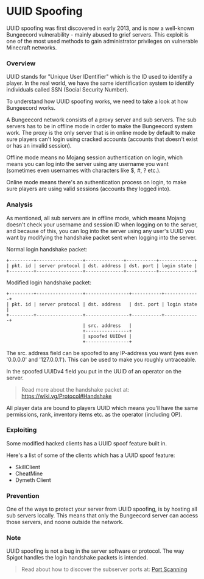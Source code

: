 # UUID Spoofing

UUID spoofing was first discovered in early 2013, and is now a well-known Bungeecord vulnerability - mainly abused to grief servers. This exploit is one of the most used methods to gain administrator privileges on vulnerable Minecraft networks.

### Overview
UUID stands for "Unique User IDentifier" which is the ID used to identify a player. In the real world, we have the same identification system to identify individuals called SSN (Social Security Number).

To understand how UUID spoofing works, we need to take a look at how Bungeecord works.

A Bungeecord network consists of a proxy server and sub servers. The sub servers has to be in offline mode in order to make the Bungeecord system work. The proxy is the only server that is in online mode by default to make sure players can't login using cracked accounts (accounts that doesn't exist or has an invalid session).

Offline mode means no Mojang session authentication on login, which means you can log into the server using any username you want (sometimes even usernames with characters like $, #, ? etc.).

Online mode means there's an authentication process on login, to make sure players are using valid sessions (accounts they logged into).

### Analysis
As mentioned, all sub servers are in offline mode, which means Mojang doesn't check your username and session ID when logging on to the server, and because of this, you can log into the server using any user's UUID you want by modifying the handshake packet sent when logging into the server.

Normal login handshake packet:
```
+---------+-----------------+--------------+-----------+-------------+
| pkt. id | server protocol | dst. address | dst. port | login state |
+---------+-----------------+--------------+-----------+-------------+
 ```

Modified login handshake packet:
```
+---------+-----------------+----------------+-----------+-------------+
| pkt. id | server protocol | dst. address   | dst. port | login state |
+---------+-----------------+----------------+-----------+-------------+
                            | src. address   |
                            +----------------+
                            | spoofed UUIDv4 |
                            +----------------+
 ```

The src. address field can be spoofed to any IP-address you want (yes even '0.0.0.0' and '127.0.0.1'). This can be used to make you roughly untraceable.

In the spoofed UUIDv4 field you put in the UUID of an operator on the server.
> Read more about the handshake packet at: https://wiki.vg/Protocol#Handshake

All player data are bound to players UUID which means you'll have the same permissions, rank, inventory items etc. as the operator (including OP).

### Exploiting
Some modified hacked clients has a UUID spoof feature built in.

Here's a list of some of the clients which has a UUID spoof feature:
- SkillClient
- CheatMine
- Dymeth Client

### Prevention
One of the ways to protect your server from UUID spoofing, is by hosting all sub servers locally. This means that only the Bungeecord server can access those servers, and noone outside the network.

### Note
UUID spoofing is not a bug in the server software or protocol. The way Spigot handles the login handshake packets is intended.
> Read about how to discover the subserver ports at: [Port Scanning](https://github.com/wodxgod/Griefing-Methods/blob/master/Discovering/Port%20Scanning.md)